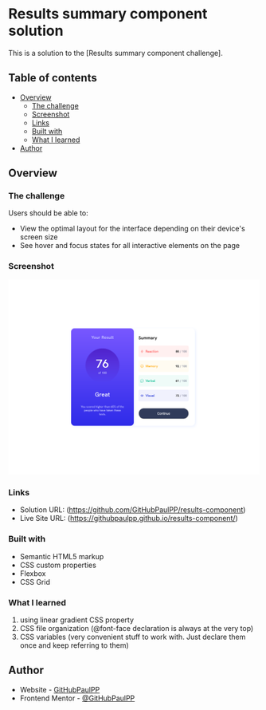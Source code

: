 # Results summary component solution

This is a solution to the [Results summary component challenge]. 

## Table of contents

- [Overview](#overview)
  - [The challenge](#the-challenge)
  - [Screenshot](#screenshot)
  - [Links](#links)
  - [Built with](#built-with)
  - [What I learned](#what-i-learned)
- [Author](#author)


## Overview

### The challenge

Users should be able to:

- View the optimal layout for the interface depending on their device's screen size
- See hover and focus states for all interactive elements on the page

### Screenshot

![](./screenshot/Results%20summary%20component.png)

### Links

- Solution URL: (https://github.com/GitHubPaulPP/results-component)
- Live Site URL: (https://githubpaulpp.github.io/results-component/)


### Built with

- Semantic HTML5 markup
- CSS custom properties
- Flexbox
- CSS Grid


### What I learned

1. using linear gradient CSS property
2. CSS file organization (@font-face declaration is always at the very top)
3. CSS variables (very convenient stuff to work with. Just declare them once and keep referring to them)


## Author

- Website - [GitHubPaulPP](https://github.com/GitHubPaulPP/results-component)
- Frontend Mentor - [@GitHubPaulPP](https://www.frontendmentor.io/profile/GitHubPaulPP)

